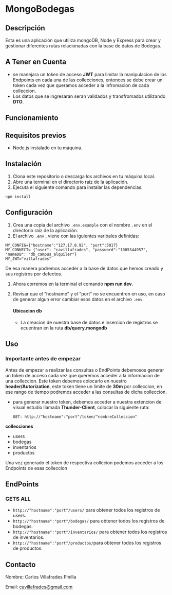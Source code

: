# MongoBodegas

## Descripción

Esta es una aplicación que utiliza mongoDB, Node y Express para crear y gestionar diferentes rutas relacionadas con la base de datos de Bodegas.

## A Tener en Cuenta

- se manejara un token de acceso **JWT** para limitar la manipulacion de los Endpoints en cada una de las collecciones, entonces se debe crear un token cada vez que queramos acceder a la infromacion de cada colleccion.
- Los datos que se ingresaran seran validados y transfromados utilizando **DTO**.

## Funcionamiento

## Requisitos previos

- Node.js instalado en tu máquina.

## Instalación

1. Clona este repositorio o descarga los archivos en tu máquina local.
2. Abre una terminal en el directorio raíz de la aplicación.
3. Ejecuta el siguiente comando para instalar las dependencias:

```
npm install
```



## Configuración

1. Crea una copia del archivo `.env.example` con el nombre `.env` en el directorio raíz de la aplicación.
2. El archivo `.env` , viene con las iguientes varibales definidas:

```
MY_CONFIG={"hostname":"127.17.0.92", "port":5017}
MY_CONNECT= {"user": "cavillafrades", "password":"1005344957", "nameDB": "db_campus_alquiler"}
MY_JWT="villafrades"
```

De esa manera podremos acceder a la base de datos que hemos creado y sus registros por defectos.

1. Ahora corremos en la terminal el comando **npm run dev**.

2. Revisar que el "hostname" y el "port" no se encuentren en uso, en caso de generar algun error cambiar esos datos en el archivo `.env`.

   #### Ubicacion db

   - La creacion de nuestra base de datos e insercion de registros se ecuentran en la ruta **db/query.mongodb**

## Uso

### Importante antes de empezar

Antes de empezar a realizar las consultas o EndPoints debemosos generar un token de acceso  cada vez que queremos acceder a la informacion de una colleccion. Este token debemos colocarlo en nuestro **header/Autorization**, este token tiene un limite de **30m** por colleccion, en ese rango de tiempo podremos acceder a las consultas de dicha colleccion.

- para generar nuestro token, debemos acceder a nuestra extencion de visual estudio llamada **Thunder-Client**, colocar la siguiente ruta:

  `GET: http://"hostname":"port"/token/"nombreColleccion"`

**collecciones**

- users
- bodegas
- inventarios
- productos

Una vez generado el token de respectiva collecion podemos acceder a los Endpoints de esas colleccion

## EndPoints

### GETS ALL

- `http://"hostname":"port"/users/` para obtener todos los registros de users.
- `http://"hostname":"port"/bodegas/` para obtener todos los registros de bodegas.
- `http://"hostname":"port"/inventarios/` para obtener todos los registros de inventarios.
- `http://"hostname":"port"/productos/`para obtener todos los registros de productos.

### 

## Contacto

Nombre: Carlos Villafrades Pinilla

Email: [cavillafrades@gmail.com](mailto:cavillafrades@gmail.com)